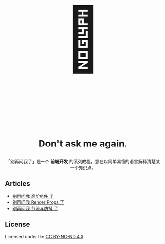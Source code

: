<p align="center" style="font-size: 200px;">🙉</p>
<p align="center" style="font-size: 30px; font-weight: bold;">Don't ask me again.</p>
<p align="center">「别再问我了」是一个 <b>前端开发</b> 的系列教程，意在以简单易懂的语言解释清楚某一个知识点。</p>

## Articles

- [别再问我 高阶组件 了](./articles/dont-ask-me-hoc-again.md)
- [别再问我 Render Props 了](./articles/dont-ask-me-render-props-again.md)
- [别再问我 节流与防抖 了](./articles/dont-ask-me-throttle-and-debounce-again.md)

## License

Licensed under the [CC BY-NC-ND 4.0](https://creativecommons.org/licenses/by-nc-nd/4.0/)